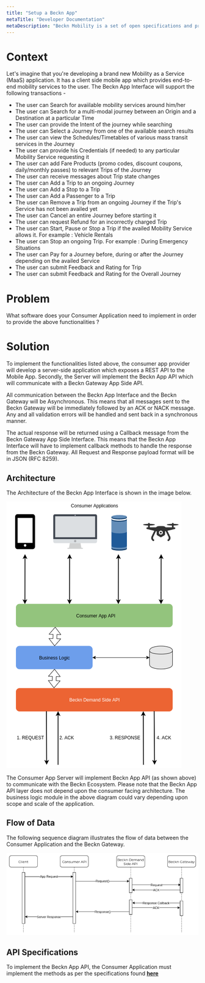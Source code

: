 ```yaml
---
title: "Setup a Beckn App"
metaTitle: "Developer Documentation"
metaDescription: "Beckn Mobility is a set of open specifications and protocols to create a Digital Infrastructure for public good. It enables any application to connect to Mobility Service Providers (like Cab, Bus and Metro Services, EV Charging Stations, Parking Services, Tolls etc) through a network of Gateways."
---
```


# Context

Let's imagine that you're developing a brand new Mobility as a Service (MaaS) application. It has a client side mobile app which provides end-to-end mobility services to the user. The Beckn App Interface will support the following transactions -

* The user can Search for avaiilable mobility services around him/her
* The user can Search for a multi-modal journey between an Origin and a Destination at a particular Time
* The user can provide the Intent of the journey while searching
* The user can Select a Journey from one of the available search results
* The user can view the Schedules/Timetables of various mass transit services in the Journey
* The user can provide his Credentials (if needed) to any particular Mobility Service requesting it
* The user can add Fare Products (promo codes, discount coupons, daily/monthly passes) to relevant Trips of the Journey
* The user can receive messages about Trip state changes
* The user can Add a Trip to an ongoing Journey
* The user can Add a Stop to a Trip
* The user can Add a Passenger to a Trip
* The user can Remove a Trip from an ongoing Journey if the Trip's Service has not been availed yet
* The user can Cancel an entire Journey before starting it
* The user can request Refund for an incorrectly charged Trip
* The user can Start, Pause or Stop a Trip if the availed Mobility Service allows it. For example : Vehicle Rentals
* The user can Stop an ongoing Trip. For example : During Emergency Situations
* The user can Pay for a Journey before, during or after the Journey depending on the availed Service
* The user can submit Feedback and Rating for Trip
* The user can submit Feedback and Rating for the Overall Journey

# Problem
What software does your Consumer Application need to implement in order to provide the above functionalities ?

# Solution

To implement the functionalities listed above, the consumer app provider will develop a server-side application which exposes a REST API to the Mobile App. Secondly, the Server  will implement the Beckn App API which will communicate with a Beckn Gateway App Side API.

All communication between the Beckn App Interface and the Beckn Gateway will be Asynchronous. This means that all messages sent to the Beckn Gateway will be immediately followed by an ACK or NACK message. Any and all validation errors will be handled and sent back in a synchronous manner.

The actual response will be returned using a Callback message from the Beckn Gateway App Side Interface. This means that the Beckn App Interface will have to implement callback methods to handle the response from the Beckn Gateway. All Request and Response payload format will be in JSON (RFC 8259).

## Architecture

The Architecture of the Beckn App Interface is shown in the image below.

![](Images/BecknAppInterface.png)

The Consumer App Server will implement Beckn App API (as shown above) to communicate with the Beckn Ecosystem. Please note that the Beckn App API layer does not depend upon the consumer facing architecture. The business logic module in the above diagram could vary depending upon scope and scale of the application.

## Flow of Data

The following sequence diagram illustrates the flow of data between the Consumer Application and the Beckn Gateway.

![](Images/BecknAppDataFlow.png)

## API Specifications

To implement the Beckn App API, the Consumer Application must implement the methods as per the specifications found [**here**](/APIReference/BecknAppAPI)
